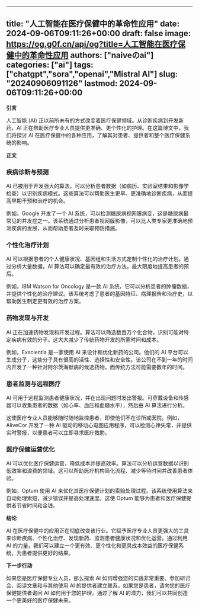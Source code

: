 
---
title: "人工智能在医疗保健中的革命性应用"
date: 2024-09-06T09:11:26+00:00
draft: false
image: https://og.g0f.cn/api/og?title=人工智能在医疗保健中的革命性应用
authors: ["naiveのai"]
categories: ["ai"]
tags: ["chatgpt","sora","openai","Mistral AI"]
slug: "20240906091126"
lastmod: 2024-09-06T09:11:26+00:00
---
**引言**

人工智能 (AI) 正以前所未有的方式改变着医疗保健领域。从诊断疾病到开发新药，AI 正在帮助医疗专业人员提供更准确、更个性化的护理。在这篇博文中，我们将探讨 AI 在医疗保健中的各种应用，了解其对患者、提供者和整个医疗保健系统的影响。

**正文**

### 疾病诊断与预测

AI 已被用于开发强大的算法，可以分析患者数据（如病历、实验室结果和影像学检查）以识别疾病模式。这些算法可以帮助医生更早、更准确地诊断疾病，从而提高早期干预和治疗的机会。

例如，Google 开发了一个 AI 系统，可以检测糖尿病视网膜病变，这是糖尿病最常见的并发症之一。该系统通过分析患者视网膜影像，可以比人类专家更准确地预测疾病的发展，从而帮助患者及时采取预防措施。

### 个性化治疗计划

AI 可以根据患者的个人健康状况、基因组和生活方式定制个性化的治疗计划。通过分析大量数据，AI 算法可以确定最有效的治疗方法，最大限度地提高患者的预后。

例如，IBM Watson for Oncology 是一款 AI 系统，它可以分析患者的肿瘤数据，并提供个性化的治疗建议。该系统考虑了患者的基因特征、病理报告和治疗史，以帮助医生制定更有效的治疗方案。

### 药物发现与开发

AI 正在加速药物发现和开发过程。算法可以筛选数百万个化合物，识别可能对特定疾病有效的分子。这大大减少了传统药物开发的所需时间和成本。

例如，Exscientia 是一家使用 AI 来设计和优化新药的公司。他们的 AI 平台可以生成分子，这些分子具有很高的活性、选择性和安全性。该公司在不到一年的时间内开发了一种针对阿尔茨海默病的候选药物，而传统方法可能需要数年的时间。

### 患者监测与远程医疗

AI 可用于远程监测患者健康状况，并在出现问题时发出警报。可穿戴设备和传感器可以收集患者的数据（如心率、血压和血糖水平），然后由 AI 算法进行分析。

这使医疗专业人员能够随时随地监控患者，即使他们不在诊所或医院。例如，AliveCor 开发了一种 AI 驱动的移动心电图应用程序，可以检测心律失常，并提供实时警报，以便患者可以立即寻求医疗救助。

### 医疗保健运营优化

AI 可以优化医疗保健运营，降低成本并提高效率。算法可以分析运营数据以识别低效率和浪费的领域。这可以帮助医疗机构简化流程、减少等待时间并改善患者体验。

例如，Optum 使用 AI 来优化其医疗保健计划的索赔处理过程。该系统使用算法来自动处理索赔，减少错误并提高处理速度。这使 Optum 能够为患者和医疗保健提供者节省时间和金钱。

**结论**

AI 在医疗保健中的应用正在彻底改变该行业。它赋予医疗专业人员更强大的工具来诊断疾病、个性化治疗、发现新药、监测患者健康状况和优化运营。通过利用 AI 的力量，我们可以建立一个更有效、更个性化和更具成本效益的医疗保健系统，为患者提供更好的结果。

**下一步行动**

如果您是医疗保健专业人员，那么探索 AI 如何增强您的实践非常重要。参加研讨会、阅读文章和与其他使用 AI 的提供者建立联系。如果您是患者，请向您的医疗保健提供者询问 AI 如何用于您的护理。通过了解 AI 的潜力，我们可以共同创造一个更美好的医疗保健未来。